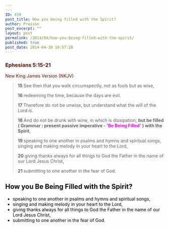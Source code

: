 ```yaml
---
---
ID: 439
post_title: How you being filled with the Spirit?
author: Praison
post_excerpt: ""
layout: post
permalink: /2014/04/how-you-being-filled-with-the-spirit/
published: true
post_date: 2014-04-30 10:57:28
---
```

<div class="heading passage-class-0" style="color: #5c1101;">
<h3>Ephesians 5:15-21</h3>
<p class="txt-sm">New King James Version (NKJV)</p>

</div>
<div class="passage version-NKJV result-text-style-normal text-html " style="color: #000000;">
<blockquote><span class="text Eph-5-15"><span class="versenum" style="font-weight: bold;">15 </span>See then that you walk circumspectly, not as fools but as wise, </span>

<span id="en-NKJV-29321" class="text Eph-5-16"><span class="versenum" style="font-weight: bold;">16 </span>redeeming the time, because the days are evil.</span>

<span id="en-NKJV-29322" class="text Eph-5-17"><span class="versenum" style="font-weight: bold;">17 </span>Therefore do not be unwise, but understand what the will of the Lord <i>is.</i> </span>

<span id="en-NKJV-29323" class="text Eph-5-18"><span class="versenum" style="font-weight: bold;">18 </span>And do not be drunk with wine, in which is dissipation; <strong>but be filled ( Grammar : present passive imperative - '<span style="color: #ff00ff;">Be Being Filled</span>' ) with the Spirit</strong>, </span>

<span id="en-NKJV-29324" class="text Eph-5-19"><span class="versenum" style="font-weight: bold;">19 </span>speaking to one another in psalms and hymns and spiritual songs, singing and making melody in your heart to the Lord, </span>

<span id="en-NKJV-29325" class="text Eph-5-20"><span class="versenum" style="font-weight: bold;">20 </span>giving thanks always for all things to God the Father in the name of our Lord Jesus Christ,</span>

<span class="versenum" style="font-weight: bold;">21 </span>submitting to one another in the fear of God.</blockquote>
<h2>How you Be Being Filled with the Spirit?</h2>
<ul>
	<li>speaking to one another in psalms and hymns and spiritual songs,</li>
	<li>singing and making melody in your heart to the Lord,</li>
	<li>giving thanks always for all things to God the Father in the name of our Lord Jesus Christ,</li>
	<li>submitting to one another in the fear of God.</li>
</ul>
</div>